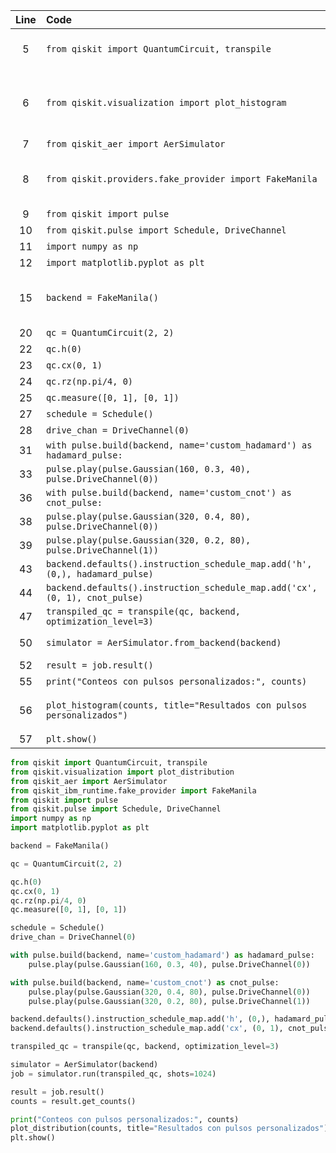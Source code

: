 | Line | Code | Scenario | Reference | Artifact | Refactoring |   
| :--: | :--- | :------- | :-------: | :------- | :---------- | 
| 5 | `from qiskit import QuantumCircuit, transpile` | Deprecated -> Import from qiskit.providers.aer is deprecated | IK | qiskit | `from qiskit import QuantumCircuit, transpile` | 
| 6 | `from qiskit.visualization import plot_histogram` | Updated -> Use plot_distribution() instead of plot_histogram() for QuasiDistribution or ProbDistribution | IK | qiskit.visualization | `from qiskit.visualization import plot_distribution` | 
| 7 | `from qiskit_aer import AerSimulator` | No change | IK | qiskit_aer | `from qiskit_aer import AerSimulator` | 
| 8 | `from qiskit.providers.fake_provider import FakeManila` | Deprecated -> The module qiskit.providers.fake_provider is migrated to qiskit-ibm-runtime | IK | qiskit.providers.fake_provider | `from qiskit_ibm_runtime.fake_provider import FakeManila` | 
| 9 | `from qiskit import pulse` | No change | IK | qiskit | `from qiskit import pulse` | 
| 10 | `from qiskit.pulse import Schedule, DriveChannel` | No change | IK | qiskit.pulse | `from qiskit.pulse import Schedule, DriveChannel` | 
| 11 | `import numpy as np` | No change | IK | numpy | `import numpy as np` | 
| 12 | `import matplotlib.pyplot as plt` | No change | IK | matplotlib | `import matplotlib.pyplot as plt` | 
| 15 | `backend = FakeManila()` | Updated -> The module qiskit.providers.fake_provider is migrated to qiskit-ibm-runtime | IK | FakeManila | `backend = FakeManila()` | 
| 20 | `qc = QuantumCircuit(2, 2)` | No change | IK | QuantumCircuit | `qc = QuantumCircuit(2, 2)` | 
| 22 | `qc.h(0)` | No change | IK | qc.h | `qc.h(0)` | 
| 23 | `qc.cx(0, 1)` | No change | IK | qc.cx | `qc.cx(0, 1)` | 
| 24 | `qc.rz(np.pi/4, 0)` | No change | IK | qc.rz | `qc.rz(np.pi/4, 0)` | 
| 25 | `qc.measure([0, 1], [0, 1])` | No change | IK | qc.measure | `qc.measure([0, 1], [0, 1])` | 
| 27 | `schedule = Schedule()` | No change | IK | Schedule | `schedule = Schedule()` | 
| 28 | `drive_chan = DriveChannel(0)` | No change | IK | DriveChannel | `drive_chan = DriveChannel(0)` | 
| 31 | `with pulse.build(backend, name='custom_hadamard') as hadamard_pulse:` | No change | IK | pulse.build | `with pulse.build(backend, name='custom_hadamard') as hadamard_pulse:` | 
| 33 | `pulse.play(pulse.Gaussian(160, 0.3, 40), pulse.DriveChannel(0))` | No change | IK | pulse.play | `pulse.play(pulse.Gaussian(160, 0.3, 40), pulse.DriveChannel(0))` | 
| 36 | `with pulse.build(backend, name='custom_cnot') as cnot_pulse:` | No change | IK | pulse.build | `with pulse.build(backend, name='custom_cnot') as cnot_pulse:` | 
| 38 | `pulse.play(pulse.Gaussian(320, 0.4, 80), pulse.DriveChannel(0))` | No change | IK | pulse.play | `pulse.play(pulse.Gaussian(320, 0.4, 80), pulse.DriveChannel(0))` | 
| 39 | `pulse.play(pulse.Gaussian(320, 0.2, 80), pulse.DriveChannel(1))` | No change | IK | pulse.play | `pulse.play(pulse.Gaussian(320, 0.2, 80), pulse.DriveChannel(1))` | 
| 43 | `backend.defaults().instruction_schedule_map.add('h', (0,), hadamard_pulse)` | No change | IK | instruction_schedule_map | `backend.defaults().instruction_schedule_map.add('h', (0,), hadamard_pulse)` | 
| 44 | `backend.defaults().instruction_schedule_map.add('cx', (0, 1), cnot_pulse)` | No change | IK | instruction_schedule_map | `backend.defaults().instruction_schedule_map.add('cx', (0, 1), cnot_pulse)` | 
| 47 | `transpiled_qc = transpile(qc, backend, optimization_level=3)` | No change | IK | transpile | `transpiled_qc = transpile(qc, backend, optimization_level=3)` | 
| 50 | `simulator = AerSimulator.from_backend(backend)` | Updated -> Use AerSimulator directly | IK | AerSimulator | `simulator = AerSimulator(backend)` | 
| 52 | `result = job.result()` | No change | IK | job | `result = job.result()` | 
| 55 | `print("Conteos con pulsos personalizados:", counts)` | No change | IK | print | `print("Conteos con pulsos personalizados:", counts)` | 
| 56 | `plot_histogram(counts, title="Resultados con pulsos personalizados")` | Updated -> Use plot_distribution() instead of plot_histogram() | IK | plot_histogram | `plot_distribution(counts, title="Resultados con pulsos personalizados")` | 
| 57 | `plt.show()` | No change | IK | plt | `plt.show()` | 

```python
from qiskit import QuantumCircuit, transpile
from qiskit.visualization import plot_distribution
from qiskit_aer import AerSimulator
from qiskit_ibm_runtime.fake_provider import FakeManila
from qiskit import pulse
from qiskit.pulse import Schedule, DriveChannel
import numpy as np
import matplotlib.pyplot as plt

backend = FakeManila()

qc = QuantumCircuit(2, 2)

qc.h(0)
qc.cx(0, 1)
qc.rz(np.pi/4, 0)
qc.measure([0, 1], [0, 1])

schedule = Schedule()
drive_chan = DriveChannel(0)

with pulse.build(backend, name='custom_hadamard') as hadamard_pulse:
    pulse.play(pulse.Gaussian(160, 0.3, 40), pulse.DriveChannel(0))

with pulse.build(backend, name='custom_cnot') as cnot_pulse:
    pulse.play(pulse.Gaussian(320, 0.4, 80), pulse.DriveChannel(0))
    pulse.play(pulse.Gaussian(320, 0.2, 80), pulse.DriveChannel(1))

backend.defaults().instruction_schedule_map.add('h', (0,), hadamard_pulse)
backend.defaults().instruction_schedule_map.add('cx', (0, 1), cnot_pulse)

transpiled_qc = transpile(qc, backend, optimization_level=3)

simulator = AerSimulator(backend)
job = simulator.run(transpiled_qc, shots=1024)

result = job.result()
counts = result.get_counts()

print("Conteos con pulsos personalizados:", counts)
plot_distribution(counts, title="Resultados con pulsos personalizados")
plt.show()
```